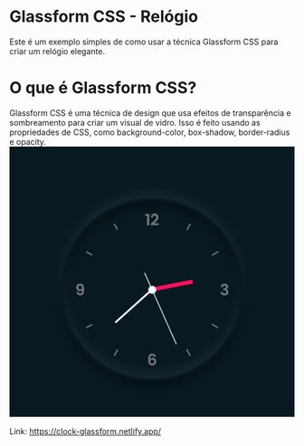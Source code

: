 <h1>Glassform CSS - Relógio </h1>
Este é um exemplo simples de como usar a técnica Glassform CSS para criar um relógio elegante.

<h1>O que é Glassform CSS? </h1>
Glassform CSS é uma técnica de design que usa efeitos de transparência e sombreamento para criar um visual de vidro. Isso é feito usando as propriedades de CSS, como background-color, box-shadow, border-radius e opacity.

<img src="https://github.com/danielcintori/relogio_de_vidro/blob/main/Screenshot_2023-04-06_02-38-28.png">

Link: https://clock-glassform.netlify.app/
